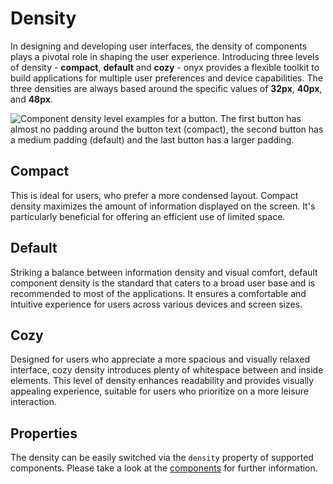 # Density

In designing and developing user interfaces, the density of components plays a pivotal role in shaping the user experience. Introducing three levels of density - **compact**, **default** and **cozy** - onyx provides a flexible toolkit to build applications for multiple user preferences and device capabilities. The three densities are always based around the specific values of **32px**, **40px**, and **48px**.

![Component density level examples for a button. The first button has almost no padding around the button text (compact), the second button has a medium padding (default) and the last button has a larger padding.](/assets/density.png)

## Compact

This is ideal for users, who prefer a more condensed layout. Compact density maximizes the amount of information displayed on the screen. It's particularly beneficial for offering an efficient use of limited space.

## Default

Striking a balance between information density and visual comfort, default component density is the standard that caters to a broad user base and is recommended to most of the applications. It ensures a comfortable and intuitive experience for users across various devices and screen sizes.

## Cozy

Designed for users who appreciate a more spacious and visually relaxed interface, cozy density introduces plenty of whitespace between and inside elements. This level of density enhances readability and provides visually appealing experience, suitable for users who prioritize on a more leisure interaction.

## Properties

The density can be easily switched via the `density` property of supported components. Please take a look at the [components](/development/) for further information.
